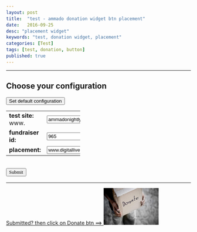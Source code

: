 ```yaml
---
layout: post
title:  "test - ammado donation widget btn placement"
date:   2016-09-25
desc: "placement widget"
keywords: "test, donation widget, placement"
categories: [Test]
tags: [test, donation, button]
published: true
---
```


___

<div class="text-center article-title">
<h2>Choose your configuration</h2>
</div>

<div class="pull-right">
<button onclick="location.href='{{"/configuration"| prepend: site.baseurl }}'" class="btn btn-white btn-xs" type="button">Set default configuration</button>
</div>


<table style="width:40%; font-size: 16px;" align="center" cellpadding="10" >
<tr>
<td><strong>test site: </strong>www.</td>
<td><input id="testUrl" type="text" name="testUrl" value="ammadonightly4.com" onfocus="if(this.value == 'ammadonightly4.com') { this.value = ''; }" onblur="if(this.value == '') { this.value = 'ammadonightly4.com'; }"></td>
</tr>

<tr>
<td><strong>fundraiser id: </strong></td>
<td><input id="fundriaserID" type="text" name="fundriaserID" value="965" onfocus="if(this.value == '965') { this.value = ''; }" onblur="if(this.value == '') { this.value = '965'; }"></td>
</tr>

<tr>
<td><strong>placement: </strong></td>
<td><input id="placement" type="text" name="placement" value="www.digitalliveaid.org" onfocus="if(this.value == 'www.digitalliveaid.org') { this.value = ''; }" onblur="if(this.value == '') { this.value = 'www.digitalliveaid.org'; }"></td>
</tr>

</table>


<div class="text-center article-title">
<h2>
<input id="submit" type="submit" value="Submit" style="font-family: Cursive;" onClick="loadButton()">
</h2>
</div>

___
    
<div id="ammadoCustomButton">
<a class="donateButton" id="placementBtn" href="https://www.ammadonightly4.com/donate?1331&placementUrl=www.digitalliveaid.org" target="_blank">Submitted? then click on Donate btn ==>
<img id="ammadoDonateButton" border="0" src="https://github.com/rafalf/ammado/blob/master/static/img/blog/donate_322.png?raw=true" width="150" height="100" data-original-width="300" data-original-height="250" />
</a>
</div>


<style type="text/css">
.overlay, .overlay-content {
    position: fixed;
    top: 0;
    right: 0;
    bottom: 0;
    left: 0
}

.overlay {
    z-index: 500;
    background-color: #000;
    opacity: .8;
    padding: 5px 0
}

.overlay-content {
    margin: auto;
    -moz-border-radius: 5px;
    -webkit-border-radius: 5px;
    border-radius: 5px;
    z-index: 501;
    background: #fff url("../images/loading.gif") no-repeat center;
    background-size: 48px 48px;
    width: 600px;
    height: 600px
}

.overlay-content iframe {
    width: 100%;
    height: 100%;
    -moz-border-radius: 5px;
    -webkit-border-radius: 5px;
    border-radius: 5px;
    padding: 0
}

.closeOverlay {
    color: #2e2e2e;
    padding: 3px 5px;
    background-color: #fff;
    opacity: .9;
    cursor: pointer;
    position: absolute;
    right: 9px;
    top: -12px;
    -moz-border-radius: 50px;
    -webkit-border-radius: 50px;
    border-radius: 50px;
    border: 2px solid #6dc46b
}

.closeOverlay:hover {
    opacity: 1
}
</style>


<script src="{{"/static/js/siteJs.min.js"| prepend: site.baseurl }}"></script>
  
 <script>
 
	$(document).ready(function () {
		dla.initDonateLinks($('body'));
	});
   
function loadButton() {
    
     <!--https://www.ammadodemo.com/donate?1331&placementUrl=www.digitalliveaid.org -->
     
     var wwwSite = "https://www."
     var urlSite = document.getElementById('testUrl').value;
     var fundriaserID = document.getElementById('fundriaserID').value;
     var placement = document.getElementById('placement').value;
     var fullurlSite = wwwSite.concat(urlSite, '/donate?', fundriaserID, '&placementUrl=',placement)

     console.log(fullurlSite);	

     document.getElementById('placementBtn').href = fullurlSite;

     alert('Button href update:\nsite: ' + urlSite + '\nfund id: ' + fundriaserID + '\nplacement: ' + placement);

     // set www cookie
     createCookie('www', urlSite, 7);
     console.log('www cookie set: ' + urlSite);

    }

function createCookie(name,value,days) {
   if (days) {
      var date = new Date();
      date.setTime(date.getTime()+(days*24*60*60*1000));
      var expires = "; expires="+date.toGMTString();
       }
   else var expires = "";
       document.cookie = name+"="+value+expires+"; path=/";
    }

   
 </script>
